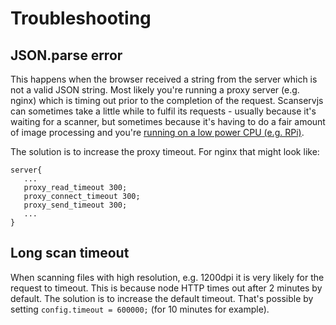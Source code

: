 # Troubleshooting

## JSON.parse error

This happens when the browser received a string from the server which is not a
valid JSON string. Most likely you're running a proxy server (e.g. nginx) which
is timing out prior to the completion of the request. Scanservjs can sometimes
take a little while to fulfil its requests - usually because it's waiting for a
scanner, but sometimes because it's having to do a fair amount of image
processing and you're
[running on a low power CPU (e.g. RPi)](https://github.com/sbs20/scanservjs/issues/224).

The solution is to increase the proxy timeout. For nginx that might look like:

```
server{
   ...
   proxy_read_timeout 300;
   proxy_connect_timeout 300;
   proxy_send_timeout 300; 
   ...
}
```

## Long scan timeout

When scanning files with high resolution, e.g. 1200dpi it is very likely for the
request to timeout. This is because node HTTP times out after 2 minutes by
default. The solution is to increase the default timeout. That's possible by
setting `config.timeout = 600000;` (for 10 minutes for example).
